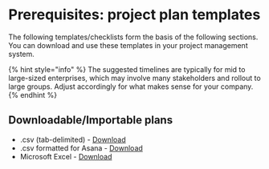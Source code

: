# Prerequisites: project plan templates

The following templates/checklists form the basis of the following sections. \
You can download and use these templates in your project management system.

{% hint style="info" %}
The suggested timelines are typically for mid to large-sized enterprises, which may involve many stakeholders and rollout to large groups. Adjust accordingly for what makes sense for your company.
{% endhint %}

## Downloadable/Importable plans

* .csv (tab-delimited) - [Download](https://assets.ctfassets.net/4un77bcsnjzw/4ZqTPC5c3dOTdMpV57M2iv/9fae4d3c61b10cadd0f7940a02ad1bba/Enterprise\_Implementation\_Project\_Plan.csv)
* .csv formatted for Asana - [Download](https://assets.ctfassets.net/4un77bcsnjzw/4YKntIk3LCgQR1md1WIBjj/22519cf50f491cc8f32f6986d99bc1f9/Enterprise\_Implementation\_Project\_Plan\_\_-\_Asana.csv)
* Microsoft Excel - [Download](https://assets.ctfassets.net/4un77bcsnjzw/xjJcNkrxgHohUVrHfQwUw/158003fc537682a004dc0ed4b1af386e/Enterprise\_Implementation\_Project\_Plan.xlsx)



